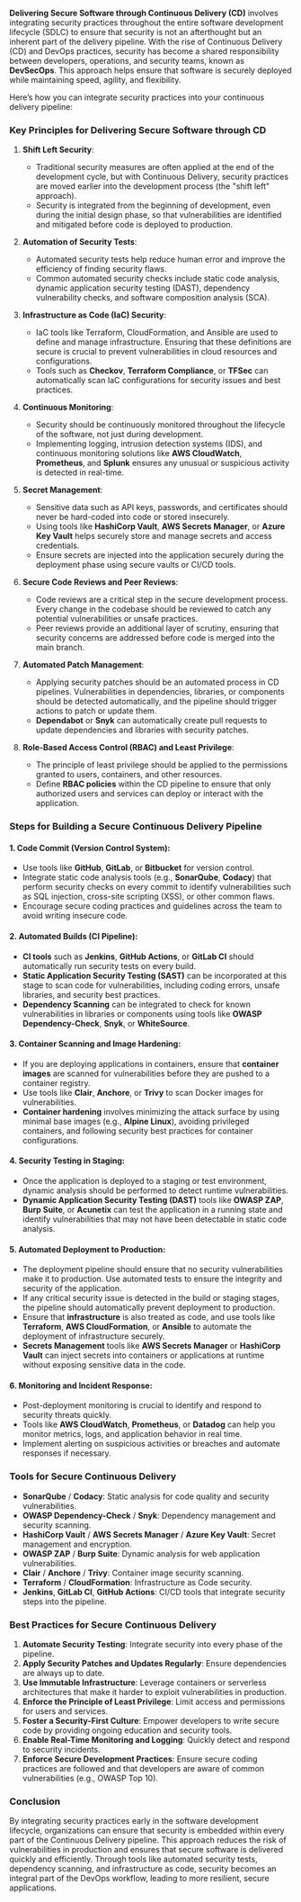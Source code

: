 **Delivering Secure Software through Continuous Delivery (CD)** involves integrating security practices throughout the entire software development lifecycle (SDLC) to ensure that security is not an afterthought but an inherent part of the delivery pipeline. With the rise of Continuous Delivery (CD) and DevOps practices, security has become a shared responsibility between developers, operations, and security teams, known as **DevSecOps**. This approach helps ensure that software is securely deployed while maintaining speed, agility, and flexibility.

Here’s how you can integrate security practices into your continuous delivery pipeline:

### **Key Principles for Delivering Secure Software through CD**

1. **Shift Left Security**:
   - Traditional security measures are often applied at the end of the development cycle, but with Continuous Delivery, security practices are moved earlier into the development process (the "shift left" approach).
   - Security is integrated from the beginning of development, even during the initial design phase, so that vulnerabilities are identified and mitigated before code is deployed to production.

2. **Automation of Security Tests**:
   - Automated security tests help reduce human error and improve the efficiency of finding security flaws.
   - Common automated security checks include static code analysis, dynamic application security testing (DAST), dependency vulnerability checks, and software composition analysis (SCA).

3. **Infrastructure as Code (IaC) Security**:
   - IaC tools like Terraform, CloudFormation, and Ansible are used to define and manage infrastructure. Ensuring that these definitions are secure is crucial to prevent vulnerabilities in cloud resources and configurations.
   - Tools such as **Checkov**, **Terraform Compliance**, or **TFSec** can automatically scan IaC configurations for security issues and best practices.

4. **Continuous Monitoring**:
   - Security should be continuously monitored throughout the lifecycle of the software, not just during development.
   - Implementing logging, intrusion detection systems (IDS), and continuous monitoring solutions like **AWS CloudWatch**, **Prometheus**, and **Splunk** ensures any unusual or suspicious activity is detected in real-time.

5. **Secret Management**:
   - Sensitive data such as API keys, passwords, and certificates should never be hard-coded into code or stored insecurely.
   - Using tools like **HashiCorp Vault**, **AWS Secrets Manager**, or **Azure Key Vault** helps securely store and manage secrets and access credentials.
   - Ensure secrets are injected into the application securely during the deployment phase using secure vaults or CI/CD tools.

6. **Secure Code Reviews and Peer Reviews**:
   - Code reviews are a critical step in the secure development process. Every change in the codebase should be reviewed to catch any potential vulnerabilities or unsafe practices.
   - Peer reviews provide an additional layer of scrutiny, ensuring that security concerns are addressed before code is merged into the main branch.

7. **Automated Patch Management**:
   - Applying security patches should be an automated process in CD pipelines. Vulnerabilities in dependencies, libraries, or components should be detected automatically, and the pipeline should trigger actions to patch or update them.
   - **Dependabot** or **Snyk** can automatically create pull requests to update dependencies and libraries with security patches.

8. **Role-Based Access Control (RBAC) and Least Privilege**:
   - The principle of least privilege should be applied to the permissions granted to users, containers, and other resources.
   - Define **RBAC policies** within the CD pipeline to ensure that only authorized users and services can deploy or interact with the application.

### **Steps for Building a Secure Continuous Delivery Pipeline**

#### 1. **Code Commit (Version Control System)**:
   - Use tools like **GitHub**, **GitLab**, or **Bitbucket** for version control.
   - Integrate static code analysis tools (e.g., **SonarQube**, **Codacy**) that perform security checks on every commit to identify vulnerabilities such as SQL injection, cross-site scripting (XSS), or other common flaws.
   - Encourage secure coding practices and guidelines across the team to avoid writing insecure code.

#### 2. **Automated Builds (CI Pipeline)**:
   - **CI tools** such as **Jenkins**, **GitHub Actions**, or **GitLab CI** should automatically run security tests on every build.
   - **Static Application Security Testing (SAST)** can be incorporated at this stage to scan code for vulnerabilities, including coding errors, unsafe libraries, and security best practices.
   - **Dependency Scanning** can be integrated to check for known vulnerabilities in libraries or components using tools like **OWASP Dependency-Check**, **Snyk**, or **WhiteSource**.

#### 3. **Container Scanning and Image Hardening**:
   - If you are deploying applications in containers, ensure that **container images** are scanned for vulnerabilities before they are pushed to a container registry.
   - Use tools like **Clair**, **Anchore**, or **Trivy** to scan Docker images for vulnerabilities.
   - **Container hardening** involves minimizing the attack surface by using minimal base images (e.g., **Alpine Linux**), avoiding privileged containers, and following security best practices for container configurations.

#### 4. **Security Testing in Staging**:
   - Once the application is deployed to a staging or test environment, dynamic analysis should be performed to detect runtime vulnerabilities.
   - **Dynamic Application Security Testing (DAST)** tools like **OWASP ZAP**, **Burp Suite**, or **Acunetix** can test the application in a running state and identify vulnerabilities that may not have been detectable in static code analysis.

#### 5. **Automated Deployment to Production**:
   - The deployment pipeline should ensure that no security vulnerabilities make it to production. Use automated tests to ensure the integrity and security of the application.
   - If any critical security issue is detected in the build or staging stages, the pipeline should automatically prevent deployment to production.
   - Ensure that **infrastructure** is also treated as code, and use tools like **Terraform**, **AWS CloudFormation**, or **Ansible** to automate the deployment of infrastructure securely.
   - **Secrets Management** tools like **AWS Secrets Manager** or **HashiCorp Vault** can inject secrets into containers or applications at runtime without exposing sensitive data in the code.

#### 6. **Monitoring and Incident Response**:
   - Post-deployment monitoring is crucial to identify and respond to security threats quickly.
   - Tools like **AWS CloudWatch**, **Prometheus**, or **Datadog** can help you monitor metrics, logs, and application behavior in real time.
   - Implement alerting on suspicious activities or breaches and automate responses if necessary.

### **Tools for Secure Continuous Delivery**

- **SonarQube** / **Codacy**: Static analysis for code quality and security vulnerabilities.
- **OWASP Dependency-Check** / **Snyk**: Dependency management and security scanning.
- **HashiCorp Vault** / **AWS Secrets Manager** / **Azure Key Vault**: Secret management and encryption.
- **OWASP ZAP** / **Burp Suite**: Dynamic analysis for web application vulnerabilities.
- **Clair** / **Anchore** / **Trivy**: Container image security scanning.
- **Terraform** / **CloudFormation**: Infrastructure as Code security.
- **Jenkins**, **GitLab CI**, **GitHub Actions**: CI/CD tools that integrate security steps into the pipeline.

### **Best Practices for Secure Continuous Delivery**

1. **Automate Security Testing**: Integrate security into every phase of the pipeline.
2. **Apply Security Patches and Updates Regularly**: Ensure dependencies are always up to date.
3. **Use Immutable Infrastructure**: Leverage containers or serverless architectures that make it harder to exploit vulnerabilities in production.
4. **Enforce the Principle of Least Privilege**: Limit access and permissions for users and services.
5. **Foster a Security-First Culture**: Empower developers to write secure code by providing ongoing education and security tools.
6. **Enable Real-Time Monitoring and Logging**: Quickly detect and respond to security incidents.
7. **Enforce Secure Development Practices**: Ensure secure coding practices are followed and that developers are aware of common vulnerabilities (e.g., OWASP Top 10).

### **Conclusion**

By integrating security practices early in the software development lifecycle, organizations can ensure that security is embedded within every part of the Continuous Delivery pipeline. This approach reduces the risk of vulnerabilities in production and ensures that secure software is delivered quickly and efficiently. Through tools like automated security tests, dependency scanning, and infrastructure as code, security becomes an integral part of the DevOps workflow, leading to more resilient, secure applications.
